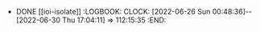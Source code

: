 - DONE [[ioi-isolate]]
  :LOGBOOK:
  CLOCK: [2022-06-26 Sun 00:48:36]--[2022-06-30 Thu 17:04:11] =>  112:15:35
  :END: